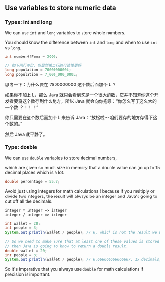 ## Use variables to store numeric data

### Types: int and long

We can use `int` and `long` variables to store whole numbers.

You should know the difference between `int` and `long` and when to use `int` vs `long`.

```java
int numberOfFans = 5000;

// 如下两行等价，但显然第二行的可读性更好
long population = 7000000000L;
long population = 7_000_000_000L;
```

思考一下：为什么要在 7800000000 这个数后面加个 L ？

如果你不加上 L，那么 Java 就只会看到这是一个很大的数，它并不知道你这个开发者要将这个数存到什么地方，所以 Java 就会向你抱怨：“你怎么写了这么大的一个数 ？！！！”

你只需要在这个数后面加个 L 来告诉 Java：“放松啦～ 咱们要存的地方存得下这个数的。”

然后 Java 就平静了。

### Type: double

We can use `double` variables to store decimal numbers,

which are given so much size in memory that a double value can go up to 15 decimal places which is a lot.

```java
double percentage = 55.7;
```

Avoid just using integers for math calculations ! because if you multiply or divide two integers, the result will always be an integer and Java's going to cut off all the decimals.

```
integer * integer => integer
integer / integer => integer
```
```java
int wallet = 20;
int people = 3;
System.out.println(wallet / people); // 6, which is not the result we want.

// So we need to make sure that at least one of these values is stored as a double,
// then Java is going to know to return a double result.
double wallet = 20;
int people = 3;
System.out.println(wallet / people); // 6.666666666666667, 15 decimals, this is the result we want.
```

So it's imperative that you always use `double` for math calculations if precision is important.
